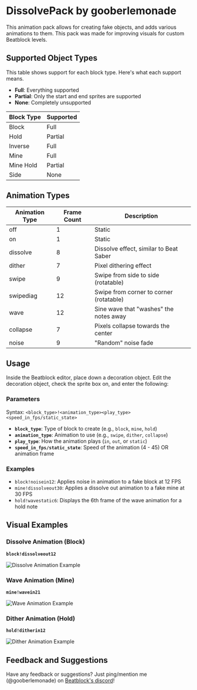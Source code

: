 # DissolvePack by gooberlemonade

This animation pack allows for creating fake objects, and adds various animations to them. This pack was made for improving visuals for custom Beatblock levels.

## Supported Object Types

This table shows support for each block type. Here's what each support means.
- **Full**: Everything supported
- **Partial**: Only the start and end sprites are supported
- **None**: Completely unsupported

| Block Type | Supported |
| ---------- | --------- |
| Block      | Full
| Hold       | Partial
| Inverse    | Full
| Mine       | Full
| Mine Hold  | Partial
| Side       | None

## Animation Types

| Animation Type | Frame Count | Description |
| -------------- | ----------- | ----------- |
| off            | 1           | Static
| on             | 1           | Static
| dissolve       | 8           | Dissolve effect, similar to Beat Saber
| dither         | 7           | Pixel dithering effect
| swipe          | 9           | Swipe from side to side (rotatable)
| swipediag      | 12          | Swipe from corner to corner (rotatable)
| wave           | 12          | Sine wave that "washes" the notes away
| collapse       | 7           | Pixels collapse towards the center
| noise          | 9           | "Random" noise fade

## Usage
Inside the Beatblock editor, place down a decoration object. Edit the decoration object, check the sprite box on, and enter the following:

### Parameters
Syntax: `<block_type>!<animation_type><play_type><speed_in_fps/static_state>`
- **`block_type`**: Type of block to create (e.g., `block`, `mine`, `hold`)
- **`animation_type`**: Animation to use (e.g., `swipe`, `dither`, `collapse`)
- **`play_type`**: How the animation plays (`in`, `out`, or `static`)
- **`speed_in_fps/static_state`**: Speed of the animation (4 - 45) OR animation frame

### Examples
- `block!noisein12`: Applies noise in animation to a fake block at 12 FPS
- `mine!dissolveout30`: Applies a dissolve out animation to a fake mine at 30 FPS
- `hold!wavestatic6`: Displays the 6th frame of the wave animation for a hold note

## Visual Examples
### Dissolve Animation (Block)
**`block!dissolveout12`**

![Dissolve Animation Example](link_to_image_or_gif)

### Wave Animation (Mine)
**`mine!wavein21`**

![Wave Animation Example](link_to_image_or_gif)

### Dither Animation (Hold)
**`hold!ditherin12`**

![Dither Animation Example](link_to_image_or_gif)

## Feedback and Suggestions
Have any feedback or suggestions? Just ping/mention me (@gooberlemonade) on [Beatblock's discord](https://discord.gg/334Jscz9xZ)!